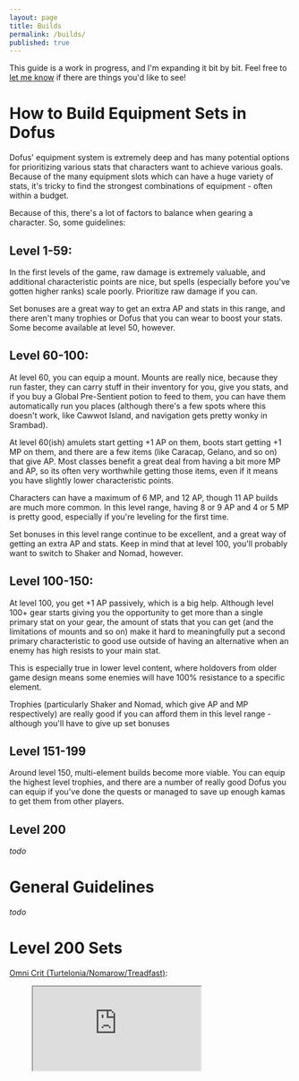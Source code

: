 ```yaml
---
layout: page
title: Builds
permalink: /builds/
published: true
---
```


This guide is a work in progress, and I'm expanding it bit by bit. Feel free to [let me know](https://github.com/EmilyDimpfl/dofus-strats/issues) if there are things you'd like to see!

# How to Build Equipment Sets in Dofus

Dofus' equipment system is extremely deep and has many potential options for prioritizing various stats that characters want to achieve various goals. Because of the many equipment slots which can have a huge variety of stats, it's tricky to find the strongest combinations of equipment - often within a budget. 

Because of this, there's a lot of factors to balance when gearing a character. So, some guidelines:

## Level 1-59:

In the first levels of the game, raw damage is extremely valuable, and additional characteristic points are nice, but spells (especially before you've gotten higher ranks) scale poorly. Prioritize raw damage if you can.

Set bonuses are a great way to get an extra AP and stats in this range, and there aren't many trophies or Dofus that you can wear to boost your stats. Some become available at level 50, however.

## Level 60-100:

At level 60, you can equip a mount. Mounts are really nice, because they run faster, they can carry stuff in their inventory for you, give you stats, and if you buy a Global Pre-Sentient potion to feed to them, you can have them automatically run you places (although there's a few spots where this doesn't work, like Cawwot Island, and navigation gets pretty wonky in Srambad).

At level 60(ish) amulets start getting +1 AP on them, boots start getting +1 MP on them, and there are a few items (like Caracap, Gelano, and so on) that give AP. Most classes benefit a great deal from having a bit more MP and AP, so its often very worthwhile getting those items, even if it means you have slightly lower characteristic points. 

Characters can have a maximum of 6 MP, and 12 AP, though 11 AP builds are much more common. In this level range, having 8 or 9 AP and 4 or 5 MP is pretty good, especially if you're leveling for the first time.

Set bonuses in this level range continue to be excellent, and a great way of getting an extra AP and stats. Keep in mind that at level 100, you'll probably want to switch to Shaker and Nomad, however.

## Level 100-150:

At level 100, you get +1 AP passively, which is a big help. Although level 100+ gear starts giving you the opportunity to get more than a single primary stat on your gear, the amount of stats that you can get (and the limitations of mounts and so on) make it hard to meaningfully put a second primary characteristic to good use outside of having an alternative when an enemy has high resists to your main stat.

This is especially true in lower level content, where holdovers from older game design means some enemies will have 100% resistance to a specific element.

Trophies (particularly Shaker and Nomad, which give AP and MP respectively) are really good if you can afford them in this level range - although you'll have to give up set bonuses

## Level 151-199

Around level 150, multi-element builds become more viable. You can equip the highest level trophies, and there are a number of really good Dofus you can equip if you've done the quests or managed to save up enough kamas to get them from other players.

## Level 200

*todo* 

# General Guidelines

*todo*

# Level 200 Sets

[Omni Crit (Turtelonia/Nomarow/Treadfast)](https://dofuslab.io/view/4bff9663-4877-4d60-a38a-f50388449249/):
<figure>
    <iframe src="https://dofuslab.io/view/4bff9663-4877-4d60-a38a-f50388449249/"> </iframe>
</figure>